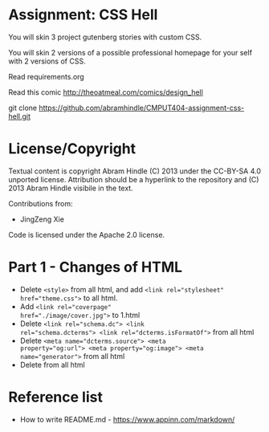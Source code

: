 Assignment: CSS Hell
====================

You will skin 3 project gutenberg stories with custom CSS.

You will skin 2 versions of a possible professional homepage for your
self with 2 versions of CSS.

Read requirements.org

Read this comic http://theoatmeal.com/comics/design_hell

git clone https://github.com/abramhindle/CMPUT404-assignment-css-hell.git

License/Copyright
=================

Textual content is copyright Abram Hindle (C) 2013 under the CC-BY-SA
4.0 unported license. Attribution should be a hyperlink to the
repository and (C) 2013 Abram Hindle visibile in the text.

Contributions from:
  * JingZeng Xie

Code is licensed under the Apache 2.0 license.

Part 1 - Changes of HTML
====================
  * Delete <code>\<style\></code> from all html, and add <code>\<link rel="stylesheet" href="theme.css"\></code> to all html.
  * Add <code>\<link rel="coverpage" href="./image/cover.jpg"\></code> to 1.html
  * Delete <code>\<link rel="schema.dc"\> \<link rel="schema.dcterms"\> \<link rel="dcterms.isFormatOf"\></code> from all html
  * Delete <code>\<meta name="dcterms.source"\> \<meta property="og:url"\> \<meta property="og:image"\> \<meta name="generator"\></code> from all html
  * Delete <code></code> from all html
  
Reference list
====================
  * How to write README.md - https://www.appinn.com/markdown/
